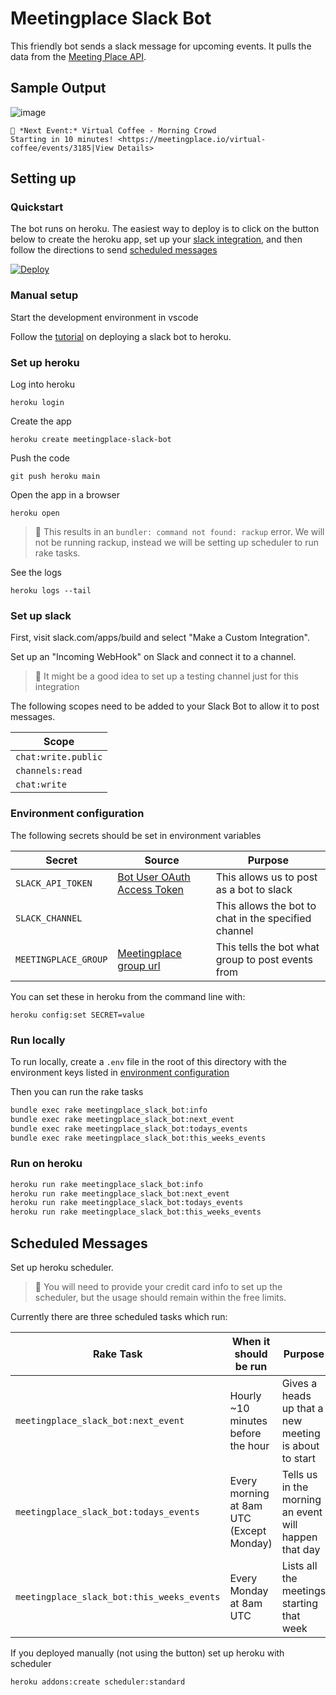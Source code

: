 # Meetingplace Slack Bot

This friendly bot sends a slack message for upcoming events. It pulls the data from the [Meeting Place API](https://meetingplace.io/api).

## Sample Output

![image](https://user-images.githubusercontent.com/325384/97884868-81de8380-1d1e-11eb-9a6f-0a6f9f2d1b7e.png)

```
📅 *Next Event:* Virtual Coffee - Morning Crowd
Starting in 10 minutes! <https://meetingplace.io/virtual-coffee/events/3185|View Details>
```

## Setting up

### Quickstart

The bot runs on heroku.  The easiest way to deploy is to click on the button below to create the heroku app, set up your [slack integration](#set-up-slack), and then follow the directions to send [scheduled messages](#scheduled-messages)

[![Deploy](https://www.herokucdn.com/deploy/button.svg)](https://heroku.com/deploy)

### Manual setup
Start the development environment in vscode

Follow the [tutorial](https://blog.heroku.com/how-to-deploy-your-slack-bots-to-heroku) on deploying a slack bot to heroku.

### Set up heroku

Log into heroku

```
heroku login
```

Create the app

```
heroku create meetingplace-slack-bot
```

Push the code 

```
git push heroku main
```

Open the app in a browser

```
heroku open
```
> :pencil: This results in an `bundler: command not found: rackup` error.  We will not be running rackup, instead we will be setting up scheduler to run rake tasks.

See the logs 

```
heroku logs --tail
```

### Set up slack

First, visit slack.com/apps/build and select "Make a Custom Integration".

Set up an "Incoming WebHook" on Slack and connect it to a channel.

> :pencil: It might be a good idea to set up a testing channel just for this integration

<!--TODO find out if these scopes are actually needed or if webhook is enough -->
The following scopes need to be added to your Slack Bot to allow it to post messages.

| Scope               |
| ------------------- |
| `chat:write.public` |
| `channels:read`     |
| `chat:write`        |

### Environment configuration

The following secrets should be set in environment variables

| Secret               | Source                                                     | Purpose                                              |
| -------------------- | ---------------------------------------------------------- | ---------------------------------------------------- |
| `SLACK_API_TOKEN`    | [Bot User OAuth Access Token](https://api.slack.com/apps/) | This allows us to post as a bot to slack             |
| `SLACK_CHANNEL`      |                                                            | This allows the bot to chat in the specified channel |
| `MEETINGPLACE_GROUP` | [Meetingplace group url](https//meetingplace.io/api)       | This tells the bot what group to post events from    |


You can set these in heroku from the command line with:

```
heroku config:set SECRET=value
```

### Run locally

To run locally, create a `.env` file in the root of this directory with the environment keys listed in [environment configuration](#environment-configuration)

Then you can run the rake tasks


```bash
bundle exec rake meetingplace_slack_bot:info
bundle exec rake meetingplace_slack_bot:next_event
bundle exec rake meetingplace_slack_bot:todays_events
bundle exec rake meetingplace_slack_bot:this_weeks_events
```

### Run on heroku

```bash
heroku run rake meetingplace_slack_bot:info
heroku run rake meetingplace_slack_bot:next_event
heroku run rake meetingplace_slack_bot:todays_events
heroku run rake meetingplace_slack_bot:this_weeks_events
```

## Scheduled Messages

Set up heroku scheduler.

> :pencil: You will need to provide your credit card info to set up the scheduler, but the usage should remain within the free limits.

Currently there are three scheduled tasks which run:

| Rake Task                                  | When it should be run                | Purpose                                               |
| ------------------------------------------ | ------------------------------------ | ----------------------------------------------------- |
| `meetingplace_slack_bot:next_event`        | Hourly ~10 minutes before the hour   | Gives a heads up that a new meeting is about to start |
| `meetingplace_slack_bot:todays_events`     | Every morning at 8am UTC (Except Monday) | Tells us in the morning an event will happen that day |
| `meetingplace_slack_bot:this_weeks_events` | Every Monday at 8am UTC              | Lists all the meetings starting that week             |


If you deployed manually (not using the button) set up heroku with scheduler

```bash
heroku addons:create scheduler:standard
```
